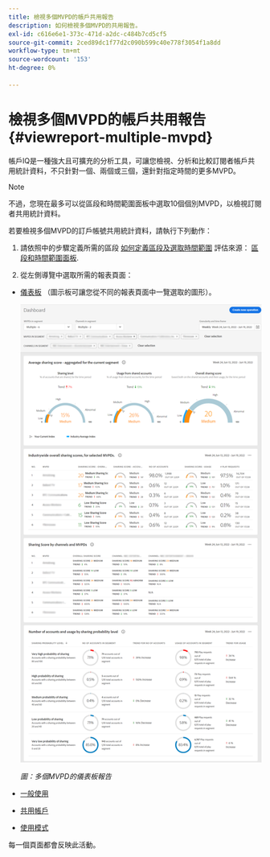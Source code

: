 ```yaml
---
title: 檢視多個MVPD的帳戶共用報告
description: 如何檢視多個MVPD的共用報告。
exl-id: c616e6e1-373c-471d-a2dc-c484b7cd5cf5
source-git-commit: 2ced89dc1f77d2c090b599c40e778f3054f1a8dd
workflow-type: tm+mt
source-wordcount: '153'
ht-degree: 0%

---
```


# 檢視多個MVPD的帳戶共用報告 {#viewreport-multiple-mvpd}

帳戶IQ是一種強大且可擴充的分析工具，可讓您檢視、分析和比較訂閱者帳戶共用統計資料，不只針對一個、兩個或三個，還針對指定時間的更多MVPD。

>[!NOTE]
>
>不過，您現在最多可以從區段和時間範圍面板中選取10個個別MVPD，以檢視訂閱者共用統計資料。

若要檢視多個MVPD的訂戶帳號共用統計資料，請執行下列動作：

1. 請依照中的步驟定義所需的區段 [如何定義區段及選取時間範圍](/help/accountiq/howto-select-segment-timeframe.md) 評估來源： [區段和時間範圍面板](/help/accountiq/segments-timeframe.md).

1. 從左側導覽中選取所需的報表頁面：

* [儀表板](/help/accountiq/dashboard.md) （圖示板可讓您從不同的報表頁面中一覽選取的圖形）。

  ![](assets/mult-mvpds-dashboard.png)

  *圖：多個MVPD的儀表板報告*

* [一般使用](/help/accountiq/general-usage-reports.md)

* [共用帳戶](/help/accountiq/shared-acc-reports.md)

* [使用模式](/help/accountiq/usage-patterns.md)

每一個頁面都會反映此活動。
